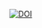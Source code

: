 

<a href="https://zenodo.org/badge/latestdoi/355202169"><img src="https://zenodo.org/badge/355202169.svg" alt="DOI"></a>

